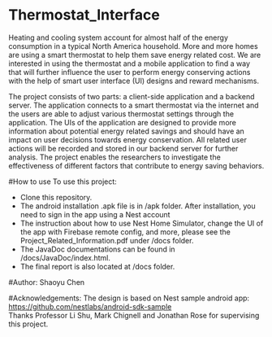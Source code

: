 # Thermostat_Interface
Heating and cooling system account for almost half of the energy consumption in a typical North America household. More and more homes are using a smart thermostat to help them save energy related cost. We are interested in using the thermostat and a mobile application to find a way that will further influence the user to perform energy conserving actions with the help of smart user interface (UI) designs and reward mechanisms. <br />

The project consists of two parts: a client-side application and a backend server. The application connects to a smart thermostat via the internet and the users are able to adjust various thermostat settings through the application. The UIs of the application are designed to provide more information about potential energy related savings and should have an impact on user decisions towards energy conservation. All related user actions will be recorded and stored in our backend server for further analysis. The project enables the researchers to investigate the effectiveness of different factors that contribute to energy saving behaviors. <br />

#How to use
To use this project: <br />
- Clone this repository. <br />
- The android installation .apk file is in /apk folder. After installation, you need to sign in the app using a Nest account <br />
- The instruction about how to use Nest Home Simulator, change the UI of the app with Firebase remote config, and more, please see the Project_Related_Information.pdf under /docs folder. <br />
- The JavaDoc documentations can be found in /docs/JavaDoc/index.html. <br />
- The final report is also located at /docs folder. <br />

#Author:
Shaoyu Chen <br />

#Acknowledgements:
The design is based on Nest sample android app: https://github.com/nestlabs/android-sdk-sample <br />
Thanks Professor Li Shu, Mark Chignell and Jonathan Rose for supervising this project. <br />
